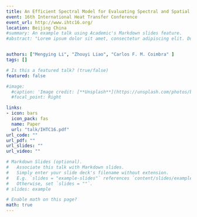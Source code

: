 ```yaml
---
title: An Efficient Spectral Model for Evaluating Spectral and Spatial Distributions of Clear Sky Atmospheric Longwave Radiation
event: 16th International Heat Transfer Conference
event_url: http://www.ihtc16.org/
location: Beijing China
#summary: An example talk using Academic's Markdown slides feature.
#abstract: "Lorem ipsum dolor sit amet, consectetur adipiscing elit. Duis posuere tellusac convallis placerat. Proin tincidunt #magna sed ex sollicitudin condimentum. Sed ac faucibus dolor, scelerisque sollicitudin nisi. Cras purus urna, suscipit quis #sapien eu, pulvinar tempor diam."


authors: ["Mengying Li", "Zhouyi Liao", "Carlos F. M. Coimbra" ]
tags: []

# Is this a featured talk? (true/false)
featured: false

#image:
  #caption: 'Image credit: [**Unsplash**](https://unsplash.com/photos/bzdhc5b3Bxs)'
  #focal_point: Right

links:
- icon: bars
  icon_pack: fas
  name: Paper
  url: "talk/IHTC16.pdf"
url_code: ""
url_pdf: ""
url_slides: ""
url_video: ""

# Markdown Slides (optional).
#   Associate this talk with Markdown slides.
#   Simply enter your slide deck's filename without extension.
#   E.g. `slides = "example-slides"` references `content/slides/example-slides.md`.
#   Otherwise, set `slides = ""`.
# slides: example

# Enable math on this page?
math: true
---
```

